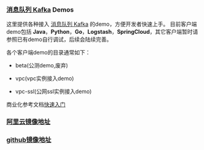 ### [消息队列 Kafka](https://www.aliyun.com/product/kafka) Demos
这里提供各种接入 [消息队列 Kafka](https://www.aliyun.com/product/kafka) 的demo，方便开发者快速上手。
目前客户端demo包括 **Java**，**Python**，**Go**，**Logstash**，**SpringCloud**，其它客户端暂时请参照已有demo自行调试，后续会陆续完善。

各个客户端demo的目录通常如下：

- beta(公测demo,废弃)

- vpc(vpc实例接入demo)

- vpc-ssl(公网ssl实例接入demo)

商业化参考文档[快速入门](https://help.aliyun.com/document_detail/99949.html?spm=a2c4g.11186623.6.554.2be1c453UXdc4D) 


### [阿里云镜像地址](https://code.aliyun.com/alikafka/aliware-kafka-demos)
### [github镜像地址](https://github.com/AliwareMQ/aliware-kafka-demos)
